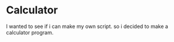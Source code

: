 # Calculator
I wanted to see if i can make my own script. so i decided to make a calculator program.
